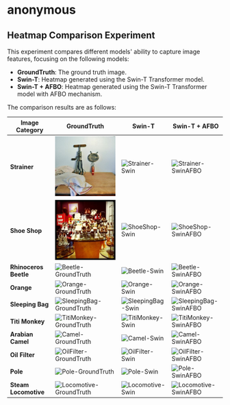 # anonymous

## Heatmap Comparison Experiment

This experiment compares different models' ability to capture image features, focusing on the following models:
- **GroundTruth**: The ground truth image.
- **Swin-T**: Heatmap generated using the Swin-T Transformer model.
- **Swin-T + AFBO**: Heatmap generated using the Swin-T Transformer model with AFBO mechanism.

The comparison results are as follows:

| Image Category      | GroundTruth  | Swin-T  | Swin-T + AFBO  |
|---------------------|--------------|---------|----------------|
| **Strainer** | ![Strainer-GroundTruth](1-1.jpg) | ![Strainer-Swin](1-2.jpg) | ![Strainer-SwinAFBO](1-3.jpg) |
| **Shoe Shop**  | ![ShoeShop-GroundTruth](2-1.jpg) | ![ShoeShop-Swin](2-2.jpg) | ![ShoeShop-SwinAFBO](2-3.jpg) |
| **Rhinoceros Beetle** | ![Beetle-GroundTruth](link-to-groundtruth-image) | ![Beetle-Swin](link-to-swin-image) | ![Beetle-SwinAFBO](link-to-swin-afbo-image) |
| **Orange** | ![Orange-GroundTruth](link-to-groundtruth-image) | ![Orange-Swin](link-to-swin-image) | ![Orange-SwinAFBO](link-to-swin-afbo-image) |
| **Sleeping Bag** | ![SleepingBag-GroundTruth](link-to-groundtruth-image) | ![SleepingBag-Swin](link-to-swin-image) | ![SleepingBag-SwinAFBO](link-to-swin-afbo-image) |
| **Titi Monkey** | ![TitiMonkey-GroundTruth](link-to-groundtruth-image) | ![TitiMonkey-Swin](link-to-swin-image) | ![TitiMonkey-SwinAFBO](link-to-swin-afbo-image) |
| **Arabian Camel** | ![Camel-GroundTruth](link-to-groundtruth-image) | ![Camel-Swin](link-to-swin-image) | ![Camel-SwinAFBO](link-to-swin-afbo-image) |
| **Oil Filter** | ![OilFilter-GroundTruth](link-to-groundtruth-image) | ![OilFilter-Swin](link-to-swin-image) | ![OilFilter-SwinAFBO](link-to-swin-afbo-image) |
| **Pole** | ![Pole-GroundTruth](link-to-groundtruth-image) | ![Pole-Swin](link-to-swin-image) | ![Pole-SwinAFBO](link-to-swin-afbo-image) |
| **Steam Locomotive** | ![Locomotive-GroundTruth](link-to-groundtruth-image) | ![Locomotive-Swin](link-to-swin-image) | ![Locomotive-SwinAFBO](link-to-swin-afbo-image) |
